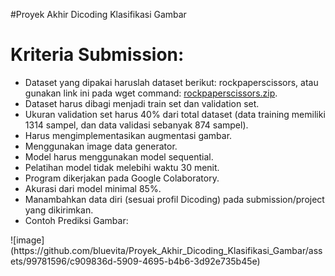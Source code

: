 #Proyek Akhir Dicoding Klasifikasi Gambar
<body>
    <h1>Kriteria Submission:</h1>
    <ul>
        <li>Dataset yang dipakai haruslah dataset berikut: rockpaperscissors, atau gunakan link ini pada wget command:
            <a href="https://github.com/dicodingacademy/assets/releases/download/release/rockpaperscissors.zip">rockpaperscissors.zip</a>.</li>
        <li>Dataset harus dibagi menjadi train set dan validation set.</li>
        <li>Ukuran validation set harus 40% dari total dataset (data training memiliki 1314 sampel, dan data validasi sebanyak 874 sampel).</li>
        <li>Harus mengimplementasikan augmentasi gambar.</li>
        <li>Menggunakan image data generator.</li>
        <li>Model harus menggunakan model sequential.</li>
        <li>Pelatihan model tidak melebihi waktu 30 menit.</li>
        <li>Program dikerjakan pada Google Colaboratory.</li>
        <li>Akurasi dari model minimal 85%.</li>
        <li>Manambahkan data diri (sesuai profil Dicoding) pada submission/project yang dikirimkan.</li>
        <li>Contoh Prediksi Gambar:</li>
    </ul>
![image](https://github.com/bluevita/Proyek_Akhir_Dicoding_Klasifikasi_Gambar/assets/99781596/c909836d-5909-4695-b4b6-3d92e735b45e)
